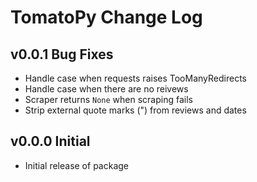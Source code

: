 # TomatoPy Change Log

## v0.0.1 Bug Fixes
- Handle case when requests raises TooManyRedirects
- Handle case when there are no reivews
- Scraper returns `None` when scraping fails
- Strip external quote marks (") from reviews and dates

## v0.0.0 Initial
- Initial release of package
